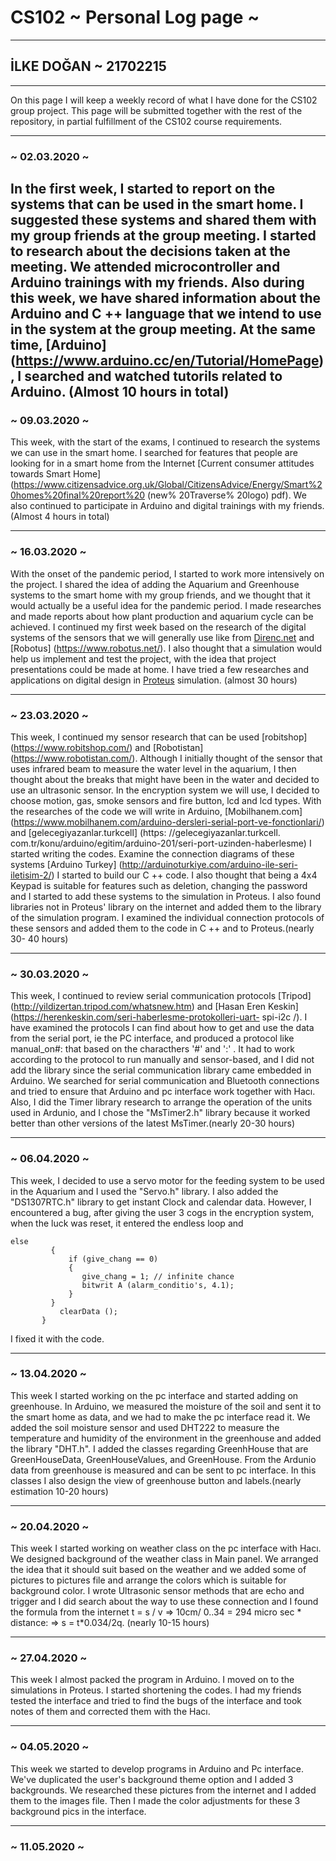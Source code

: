 # CS102 ~ Personal Log page ~
****
## İLKE DOĞAN ~ 21702215
****

On this page I will keep a weekly record of what I have done for the CS102 group project. This page will be submitted together with the rest of the repository, in partial fulfillment of the CS102 course requirements.

---

### ~ 02.03.2020 ~
In the first week, I started to report on the systems that can be used in the smart home. I suggested these systems and shared them with my group friends at the group meeting. I started to research about the decisions taken at the meeting. We attended microcontroller and Arduino trainings with my friends. Also during this week, we have shared information about the Arduino and C ++ language that we intend to use in the system at the group meeting. At the same time, [Arduino] (https://www.arduino.cc/en/Tutorial/HomePage), I searched and watched tutorils related to Arduino. (Almost 10 hours in total)
---

### ~ 09.03.2020 ~
This week, with the start of the exams, I continued to research the systems we can use in the smart home. I searched for features that people are looking for in a smart home from the Internet [Current consumer attitudes towards Smart Home] (https://www.citizensadvice.org.uk/Global/CitizensAdvice/Energy/Smart%20homes%20final%20report%20 (new% 20Traverse% 20logo) pdf). We also continued to participate in Arduino and digital trainings with my friends.(Almost 4 hours in total)

---

### ~ 16.03.2020 ~
With the onset of the pandemic period, I started to work more intensively on the project. I shared the idea of ​​adding the Aquarium and Greenhouse systems to the smart home with my group friends, and we thought that it would actually be a useful idea for the pandemic period. I made researches and made reports about how plant production and aquarium cycle can be achieved. I continued my first week based on the research of the digital systems of the sensors that we will generally use like from [Direnc.net](https://www.direnc.net/) and [Robotus] (https://www.robotus.net/). I also thought that a simulation would help us implement and test the project, with the idea that project presentations could be made at home.  I have tried a few researches and applications on digital design in [Proteus](https://www.labcenter.com/) simulation. (almost 30 hours)

---

### ~ 23.03.2020 ~
This week, I continued my sensor research that can be used  [robitshop] (https://www.robitshop.com/) and [Robotistan] (https://www.robotistan.com/). Although I initially thought of the sensor that uses infrared beam to measure the water level in the aquarium, I then thought about the breaks that might have been in the water and decided to use an ultrasonic sensor. In the encryption system we will use, I decided to choose motion, gas, smoke sensors and fire button, lcd and lcd types. With the researches of the code we will write in Arduino, [Mobilhanem.com] (https://www.mobilhanem.com/arduino-dersleri-serial-port-ve-fonctionlari/) and [gelecegiyazanlar.turkcell] (https: //gelecegiyazanlar.turkcell. com.tr/konu/arduino/egitim/arduino-201/seri-port-uzinden-haberlesme) I started writing the codes. Examine the connection diagrams of these systems [Arduino Turkey] (http://arduinoturkiye.com/arduino-ile-seri-iletisim-2/) I started to build our C ++ code. I also thought that being a 4x4 Keypad is suitable for features such as deletion, changing the password and I started to add these systems to the simulation in Proteus. I also found libraries not in Proteus' library on the internet and added them to the library of the simulation program. I examined the individual connection protocols of these sensors and added them to the code in C ++ and to Proteus.(nearly 30- 40 hours)

---

### ~ 30.03.2020 ~
This week, I continued to review serial communication protocols [Tripod] (http://yildizertan.tripod.com/whatsnew.htm) and [Hasan Eren Keskin] (https://herenkeskin.com/seri-haberlesme-protokolleri-uart- spi-i2c /). I have examined the protocols I can find about how to get and use the data from the serial port, ie the PC interface, and produced a protocol like 
manual_on#: that based on the characthers '#' and ':' . It had to work according to the protocol to run manually and sensor-based, and I did not add the library since the serial communication library came embedded in Arduino. We searched for serial communication and Bluetooth connections and tried to ensure that Arduino and pc interface work together with Hacı. Also, I did the Timer library research to arrange the operation of the units used in Ardunio, and I chose the "MsTimer2.h" library because it worked better than other versions of the latest MsTimer.(nearly 20-30 hours)

---

### ~ 06.04.2020 ~
This week, I decided to use a servo motor for the feeding system to be used in the Aquarium and I used the "Servo.h" library. I also added the "DS1307RTC.h" library to get instant Clock and calendar data. However, I encountered a bug, after giving the user 3 cogs in the encryption system, when the luck was reset, it entered the endless loop and
```
else
         {
             if (give_chang == 0)
             {
                give_chang = 1; // infinite chance
                bitwrit A (alarm_conditio's, 4.1);
             }
         }
           clearData ();
       }
```
I fixed it with the code.

---

### ~ 13.04.2020 ~
  This week I started working on the pc interface and started adding on greenhouse. In Arduino, we measured the moisture of the soil and sent it to the smart home as data, and we had to make the pc interface read it. We added the soil moisture sensor and used DHT222 to measure the temperature and humidity of the environment in the greenhouse and added the library "DHT.h". I added the classes regarding GreenhHouse that are
GreenHouseData, GreenHouseValues, and GreenHouse. From the Ardunio data from greenhouse is measured and can be sent to pc interface. In this classes I also design the view of greenhouse button and labels.(nearly estimation 10-20 hours)

---

### ~ 20.04.2020 ~
This week I started working on weather class on the pc interface with Hacı. We designed background of the weather class in Main panel. We arranged the idea that it should suit based on the weather and we added some of pictures to pictures file and arrange the colors which is suitable for background color.  I wrote Ultrasonic sensor methods that are echo and trigger and I did search about the way to use these connection and I found the formula from the internet t  = s /  v  => 10cm/ 0..34 = 294 micro sec * distance: => s = t*0.034/2q. (nearly 10-15 hours)

---

### ~ 27.04.2020 ~
This week I almost packed the program in Arduino. I moved on to the simulations in Proteus. I started shortening the codes. I had my friends tested the interface and tried to find the bugs of the interface and took notes of them and corrected them with the Hacı.

---

### ~ 04.05.2020 ~
This week we started to develop programs in Arduino and Pc interface. We've duplicated the user's background theme option and I added 3 backgrounds. We researched these pictures from the internet and I added them to the images file. Then I made the color adjustments for these 3 background pics in the interface.

****

### ~ 11.05.2020 ~